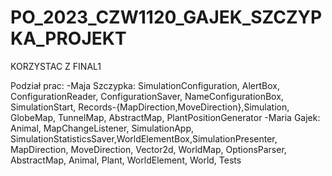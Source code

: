 # PO_2023_CZW1120_GAJEK_SZCZYPKA_PROJEKT


KORZYSTAC Z FINAL1

Podział prac:
-Maja Szczypka: SimulationConfiguration, AlertBox, ConfigurationReader, ConfigurationSaver, NameConfigurationBox, SimulationStart, Records-{MapDirection,MoveDirection},Simulation, GlobeMap, TunnelMap, AbstractMap, PlantPositionGenerator
-Maria Gajek: Animal, MapChangeListener, SimulationApp, SimulationStatisticsSaver,WorldElementBox,SimulationPresenter, MapDirection, MoveDirection, Vector2d, WorldMap, OptionsParser, AbstractMap, Animal, Plant, WorldElement, World, Tests
